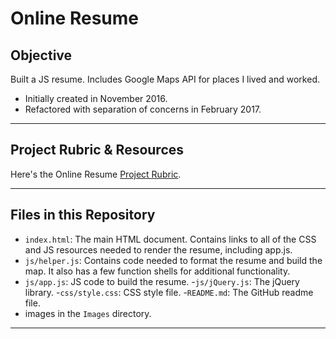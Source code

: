 # Online Resume

## Objective

Built a JS resume. Includes Google Maps API for places I lived and worked.

- Initially created in November 2016.
- Refactored with separation of concerns in February 2017.

***

## Project Rubric & Resources
Here's the Online Resume [Project Rubric](https://review.udacity.com/?_ga=1.189245867.12280332.1465333852#!/projects/2962818615/rubric).

***

## Files in this Repository

- `index.html`: The main HTML document. Contains links to all of the CSS and JS resources needed to render the resume, including app.js.
- `js/helper.js`: Contains code needed to format the resume and build the map. It also has a few function shells for additional functionality.
- `js/app.js`: JS code to build the resume.
-`js/jQuery.js`: The jQuery library.
-`css/style.css`: CSS style file.
-`README.md`: The GitHub readme file.
- images in the `Images` directory.

***
